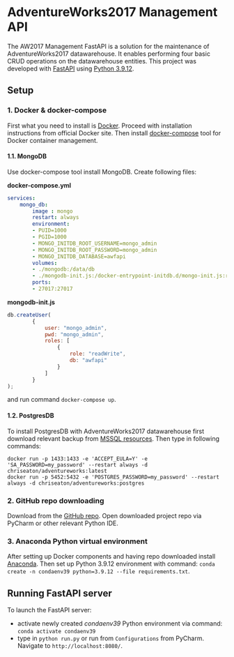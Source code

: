 # AdventureWorks2017 Management API

The AW2017 Management FastAPI is a solution for the maintenance of AdventureWorks2017 datawarehouse. It enables performing four basic CRUD operations on the datawarehouse entities. This project was developed with [FastAPI](https://fastapi.tiangolo.com/) using [Python 3.9.12](https://www.python.org/downloads/release/python-3912/).

## Setup
### 1. Docker & docker-compose
First what you need to install is [Docker](https://www.docker.com/). Proceed with installation instructions from official Docker site. Then install [docker-compose](https://docs.docker.com/compose/install/) tool for Docker container management.

#### 1.1. MongoDB
Use docker-compose tool install MongoDB. Create following files:

**docker-compose.yml**
```yml
services:
    mongo_db:
        image : mongo
        restart: always
        environment:
        - PUID=1000
        - PGID=1000
        - MONGO_INITDB_ROOT_USERNAME=mongo_admin
        - MONGO_INITDB_ROOT_PASSWORD=mongo_admin
        - MONGO_INITDB_DATABASE=awfapi
        volumes:
        - ./mongodb:/data/db
        - ./mongodb-init.js:/docker-entrypoint-initdb.d/mongo-init.js:ro
        ports:
        - 27017:27017
```

**mongodb-init.js**
```js
db.createUser(
        {
            user: "mongo_admin",
            pwd: "mongo_admin",
            roles: [
                {
                    role: "readWrite",
                    db: "awfapi"
                }
            ]
        }
);
```
and run command `docker-compose up`.

#### 1.2. PostgresDB
To install PostgresDB with AdventureWorks2017 datawarehouse first download relevant backup from [MSSQL resources](https://learn.microsoft.com/en-us/sql/samples/adventureworks-install-configure?view=sql-server-ver16&tabs=ssms).
Then type in following commands:

```commandline
docker run -p 1433:1433 -e 'ACCEPT_EULA=Y' -e 'SA_PASSWORD=my_password' --restart always -d chriseaton/adventureworks:latest
docker run -p 5452:5432 -e 'POSTGRES_PASSWORD=my_password' --restart always -d chriseaton/adventureworks:postgres
```

### 2. GitHub repo downloading
Download from the [GitHub repo](https://github.com/kaluzny1995/AdventureWorksFastAPI). Open downloaded project repo via PyCharm or other relevant Python IDE.

### 3. Anaconda Python virtual environment
After setting up Docker components and having repo downloaded install [Anaconda](https://www.anaconda.com/). Then set up Python 3.9.12 environment with command:
`conda create -n condaenv39 python=3.9.12 --file requirements.txt`.

## Running FastAPI server

To launch the FastAPI server:
- activate newly created *condaenv39* Python environment via command: `conda activate condaenv39`
- type in `python run.py` or run from `Configurations` from PyCharm. Navigate to `http://localhost:8080/`.
